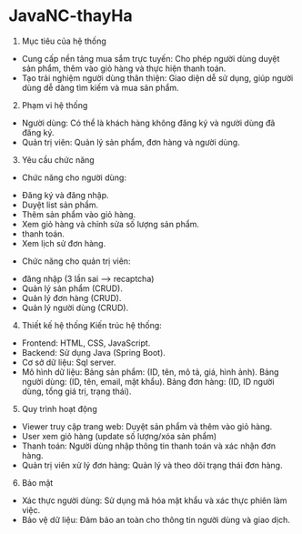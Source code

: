 # JavaNC-thayHa
1. Mục tiêu của hệ thống
+ Cung cấp nền tảng mua sắm trực tuyến: Cho phép người dùng duyệt sản phẩm, thêm vào giỏ hàng và thực hiện thanh toán.
+ Tạo trải nghiệm người dùng thân thiện: Giao diện dễ sử dụng, giúp người dùng dễ dàng tìm kiếm và mua sản phẩm.
2. Phạm vi hệ thống
+ Người dùng: Có thể là khách hàng không đăng ký và người dùng đã đăng ký.
+ Quản trị viên: Quản lý sản phẩm, đơn hàng và người dùng.
  
3. Yêu cầu chức năng
- Chức năng cho người dùng:
+ Đăng ký và đăng nhập.
+ Duyệt list sản phẩm.
+ Thêm sản phẩm vào giỏ hàng.
+ Xem giỏ hàng và chỉnh sửa số lượng sản phẩm.
+ thanh toán.
+ Xem lịch sử đơn hàng.

- Chức năng cho quản trị viên:
+ đăng nhập (3 lần sai --> recaptcha)
+ Quản lý sản phẩm (CRUD).
+ Quản lý đơn hàng (CRUD).
+ Quản lý người dùng (CRUD).

4. Thiết kế hệ thống
Kiến trúc hệ thống:
+ Frontend: HTML, CSS, JavaScript.
+ Backend: Sử dụng Java (Spring Boot).
+ Cơ sở dữ liệu: Sql server.
+ Mô hình dữ liệu:
Bảng sản phẩm: (ID, tên, mô tả, giá, hình ảnh).
Bảng người dùng: (ID, tên, email, mật khẩu).
Bảng đơn hàng: (ID, ID người dùng, tổng giá trị, trạng thái).

5. Quy trình hoạt động
+ Viewer truy cập trang web: Duyệt sản phẩm và thêm vào giỏ hàng.
+ User xem giỏ hàng (update số lượng/xóa sản phẩm)
+ Thanh toán: Người dùng nhập thông tin thanh toán và xác nhận đơn hàng.
+ Quản trị viên xử lý đơn hàng: Quản lý và theo dõi trạng thái đơn hàng.
6. Bảo mật
+ Xác thực người dùng: Sử dụng mã hóa mật khẩu và xác thực phiên làm việc.
+ Bảo vệ dữ liệu: Đảm bảo an toàn cho thông tin người dùng và giao dịch.
